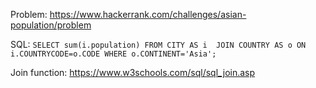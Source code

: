 Problem: https://www.hackerrank.com/challenges/asian-population/problem

SQL: 
``SELECT sum(i.population) FROM CITY AS i 
JOIN COUNTRY AS o ON i.COUNTRYCODE=o.CODE WHERE o.CONTINENT='Asia';
``

Join function: https://www.w3schools.com/sql/sql_join.asp

